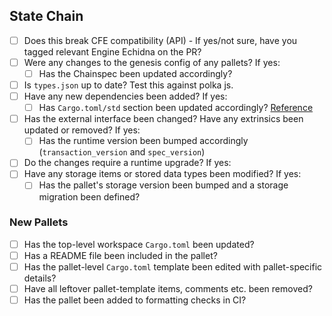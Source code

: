 ## State Chain

- [ ] Does this break CFE compatibility (API) - If yes/not sure, have you tagged relevant Engine Echidna on the PR?
- [ ] Were any changes to the genesis config of any pallets? If yes:
   - [ ] Has the Chainspec been updated accordingly?
- [ ] Is `types.json` up to date? Test this against polka js.
- [ ] Have any new dependencies been added? If yes:
   - [ ] Has `Cargo.toml/std` section been updated accordingly? [Reference](https://www.notion.so/chainflip/Cargo-toml-s-std-section-95e0d5370bc74ecc99fd310bf5b21142)
- [ ] Has the external interface been changed? Have any extrinsics been updated or removed? If yes:
   - [ ] Has the runtime version been bumped accordingly (`transaction_version` and `spec_version`)
- [ ] Do the changes require a runtime upgrade? If yes:
- [ ] Have any storage items or stored data types been modified? If yes:
   - [ ] Has the pallet's storage version been bumped and a storage migration been defined? 

### New Pallets

- [ ] Has the top-level workspace `Cargo.toml` been updated?
- [ ] Has a README file been included in the pallet?
- [ ] Has the pallet-level `Cargo.toml` template been edited with pallet-specific details?
- [ ] Have all leftover pallet-template items, comments etc. been removed?
- [ ] Has the pallet been added to formatting checks in CI?
